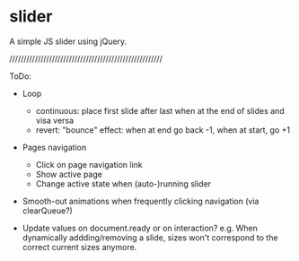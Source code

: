 slider
======

A simple JS slider using jQuery.

//////////////////////////////////////////////////////

ToDo:

- Loop
	- continuous: place first slide after last when at the end of slides and visa versa
	- revert: "bounce" effect: when at end go back -1, when at start, go +1

- Pages navigation
	- Click on page navigation link
	- Show active page
	- Change active state when (auto-)running slider

- Smooth-out animations when frequently clicking navigation (via clearQueue?)

- Update values on document.ready or on interaction?
	e.g. When dynamically addding/removing a slide, sizes won't correspond
	to the correct current sizes anymore.
